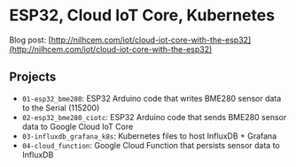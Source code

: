 # ESP32, Cloud IoT Core, Kubernetes

Blog post: [http://nilhcem.com/iot/cloud-iot-core-with-the-esp32](http://nilhcem.com/iot/cloud-iot-core-with-the-esp32)

## Projects

- `01-esp32_bme280`: ESP32 Arduino code that writes BME280 sensor data to the Serial (115200)
- `02-esp32_bme280_ciotc`: ESP32 Arduino code that sends BME280 sensor data to Google Cloud IoT Core
- `03-influxdb_grafana_k8s`: Kubernetes files to host InfluxDB + Grafana
- `04-cloud_function`: Google Cloud Function that persists sensor data to InfluxDB
